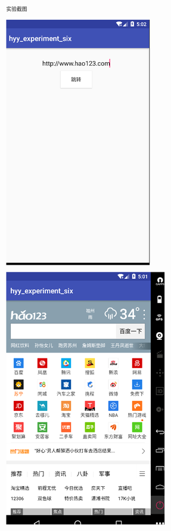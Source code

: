实验截图

![image](https://raw.githubusercontent.com/heyuying110/hyy_experiment_six/master/app/src/main/res/drawable-v24/4.png)

![image](https://raw.githubusercontent.com/heyuying110/hyy_experiment_six/master/app/src/main/res/drawable-v24/3.png)
